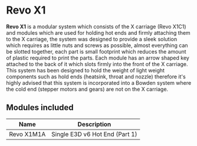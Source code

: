 # Revo X1
**Revo X1** is a modular system which consists of the X carriage (Revo X1C1) and modules which are used for holding hot ends and firmly attaching them to the X carriage, the system was designed to provide a sleek solution which requires as little nuts and screws as possible, almost everything can be slotted together, each part is small footprint which reduces the amount of plastic required to print the parts. Each module has an arrow shaped key attached to the back of it which slots firmly into the front of the X carriage. This system has been designed to hold the weight of light weight components such as hold ends (heatsink, throat and nozzle) therefore it's highly advised that this system is incorporated into a Bowden system where the cold end (stepper motors and gears) are not on the X carriage.

## Modules included
| Name       | Description |
| ---------- | ----------- |
| Revo X1M1A | Single E3D v6 Hot End (Part 1) |

